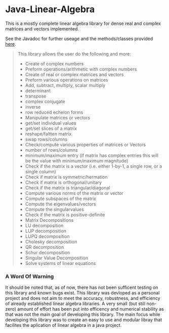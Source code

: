 # Java-Linear-Algebra

This is a mostly complete linear algebra library for dense real and complex matrices and vectors implemented.

See the Javadoc for further useage and the methods/classes provided [here](https://jacobdwatters.github.io/Java-Linear-Algebra/).<br>

>This library allows the user do the following and more:
>- Create of complex numbers
>- Preform operations/arithmetic with complex numbers
>- Create of real or complex matrices and vectors
>- Preform various operations on matrices
>  - Add, subtract, multiply, scalar multiply
>  - determinant
>  - transpose
>  - complex conjugate
>  - inverse
>  - row reduced echelon forms
>- Manipulate matrices or vectors
>  - get/set individual values
>  - get/set slices of a matrix
>  - reshape/faltten matrix
>  - swap rows/columns
>- Check/compute various properties of matrices or Vectors
>  - number of rows/columns
>  - minimum/maximum entry (if matrix has complex entries this will be the value with minimum/maximum magnitude)
>  - Check if the matrix is a vector (i.e. either 1-by-1, a single row, or a single column)
>  - Check if matrix is symmetric/hermation
>  - Check if matrix is orthogonal/unitary
>  - Check if the matrix is triangular/diagonal
>  - Compute various norms of the matrix or vector
>  - Compute subspaces of the matrix
>  - Compute the eigenvalues/vectors
>  - Compute the singularvalues
>  - Check if the matrix is positive-definite
>- Matrix Decompositions
>  - LU decomposition
>  - LUP decomposition
>  - LUPQ decomposition
>  - Cholesky decomposition
>  - QR decomposition
>  - Schur decomposition
>  - Singular Value Decomposition
>- Solve systems of linear equations

### A Word Of Warning
It should be noted that, as of now, there has not been sufficent testing on this library and known bugs exist. This library was devloped as a personal project and does not aim to meet the accuracy, robustness, and efficiency of already established linear algebra libraries. A very small (but still non-zero) amount of effort has been put into efficency and numerical stability as that was not the main goal of developing this library. The main focus while developing this library was to create an easy to use and modular libray that facilites the aplication of linear algebra in a java project.
